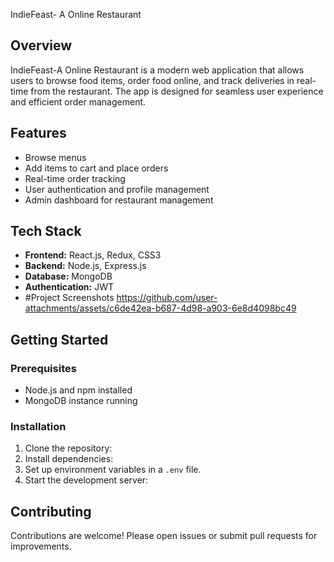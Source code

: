 IndieFeast- A Online Restaurant

## Overview
IndieFeast-A Online Restaurant is a modern web application that allows users to browse food items, order food online, and track deliveries in real-time from the restaurant. The app is designed for seamless user experience and efficient order management.

## Features
- Browse menus
- Add items to cart and place orders
- Real-time order tracking
- User authentication and profile management
- Admin dashboard for restaurant management

## Tech Stack
- **Frontend:** React.js, Redux, CSS3
- **Backend:** Node.js, Express.js
- **Database:** MongoDB
- **Authentication:** JWT
- #Project Screenshots
https://github.com/user-attachments/assets/c6de42ea-b687-4d98-a903-6e8d4098bc49


## Getting Started

### Prerequisites
- Node.js and npm installed
- MongoDB instance running

### Installation
1. Clone the repository:
2. Install dependencies:
3. Set up environment variables in a `.env` file.
4. Start the development server:
## Contributing
Contributions are welcome! Please open issues or submit pull requests for improvements.
